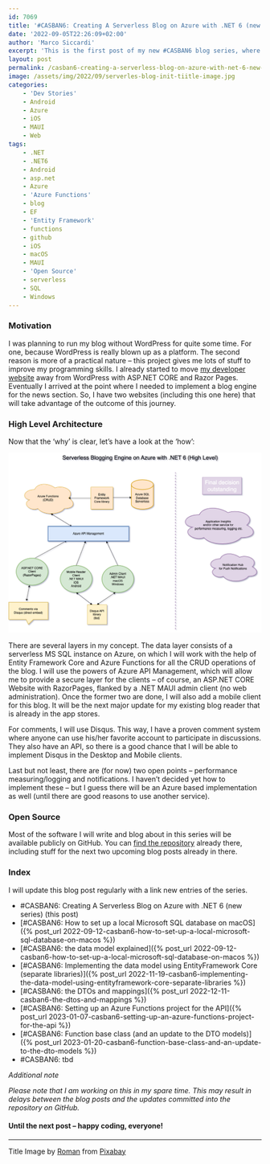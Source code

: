 ```yaml
---
id: 7069
title: '#CASBAN6: Creating A Serverless Blog on Azure with .NET 6 (new series)'
date: '2022-09-05T22:26:09+02:00'
author: 'Marco Siccardi'
excerpt: 'This is the first post of my new #CASBAN6 blog series, where I will document how I am creating a serverless blog on Azure as well as dedicated clients with .NET 6.'
layout: post
permalink: /casban6-creating-a-serverless-blog-on-azure-with-net-6-new-series/
image: /assets/img/2022/09/serverles-blog-init-tiitle-image.jpg
categories:
    - 'Dev Stories'
    - Android
    - Azure
    - iOS
    - MAUI
    - Web
tags:
    - .NET
    - .NET6
    - Android
    - asp.net
    - Azure
    - 'Azure Functions'
    - blog
    - EF
    - 'Entity Framework'
    - functions
    - github
    - iOS
    - macOS
    - MAUI
    - 'Open Source'
    - serverless
    - SQL
    - Windows
---
```


### Motivation

I was planning to run my blog without WordPress for quite some time. For one, because WordPress is really blown up as a platform. The second reason is more of a practical nature – this project gives me lots of stuff to improve my programming skills. I already started to move [my developer website](https://msiccdev.net) away from WordPress with ASP.NET CORE and Razor Pages. Eventually I arrived at the point where I needed to implement a blog engine for the news section. So, I have two websites (including this one here) that will take advantage of the outcome of this journey.

### High Level Architecture

Now that the ‘why’ is clear, let’s have a look at the ‘how’:

![](/assets/img/2022/09/ServerlessBlogAzure.png)


There are several layers in my concept. The data layer consists of a serverless MS SQL instance on Azure, on which I will work with the help of Entity Framework Core and Azure Functions for all the CRUD operations of the blog. I will use the powers of Azure API Management, which will allow me to provide a secure layer for the clients – of course, an ASP.NET CORE Website with RazorPages, flanked by a .NET MAUI admin client (no web administration). Once the former two are done, I will also add a mobile client for this blog. It will be the next major update for my existing blog reader that is already in the app stores.

For comments, I will use Disqus. This way, I have a proven comment system where anyone can use his/her favorite account to participate in discussions. They also have an API, so there is a good chance that I will be able to implement Disqus in the Desktop and Mobile clients.

Last but not least, there are (for now) two open points – performance measuring/logging and notifications. I haven’t decided yet how to implement these – but I guess there will be an Azure based implementation as well (until there are good reasons to use another service).

### Open Source

Most of the software I will write and blog about in this series will be available publicly on GitHub. You can [find the repository](https://github.com/MSiccDev/ServerlessBlog) already there, including stuff for the next two upcoming blog posts already in there.

### Index

I will update this blog post regularly with a link new entries of the series.

- \#CASBAN6: Creating A Serverless Blog on Azure with .NET 6 (new series) (this post)
- [\#CASBAN6: How to set up a local Microsoft SQL database on macOS]({% post_url 2022-09-12-casban6-how-to-set-up-a-local-microsoft-sql-database-on-macos %})
- [\#CASBAN6: the data model explained]({% post_url 2022-09-12-casban6-how-to-set-up-a-local-microsoft-sql-database-on-macos %})
- [\#CASBAN6: Implementing the data model using EntityFramework Core (separate libraries)]({% post_url 2022-11-19-casban6-implementing-the-data-model-using-entityframework-core-separate-libraries %})
- [\#CASBAN6: the DTOs and mappings]({% post_url 2022-12-11-casban6-the-dtos-and-mappings %})
- [\#CASBAN6: Setting up an Azure Functions project for the API]({% post_url 2023-01-07-casban6-setting-up-an-azure-functions-project-for-the-api %})
- [\#CASBAN6: Function base class (and an update to the DTO models)]({% post_url 2023-01-20-casban6-function-base-class-and-an-update-to-the-dto-models %})
- \#CASBAN6: tbd

*Additional note*

*Please note that I am working on this in my spare time. This may result in delays between the blog posts and the updates committed into the repository on GitHub.*

#### Until the next post – happy coding, everyone!

---

Title Image by [Roman](https://pixabay.com/users/akitada31-172067/?utm_source=link-attribution&utm_medium=referral&utm_campaign=image&utm_content=6515064) from [Pixabay](https://pixabay.com//?utm_source=link-attribution&utm_medium=referral&utm_campaign=image&utm_content=6515064)